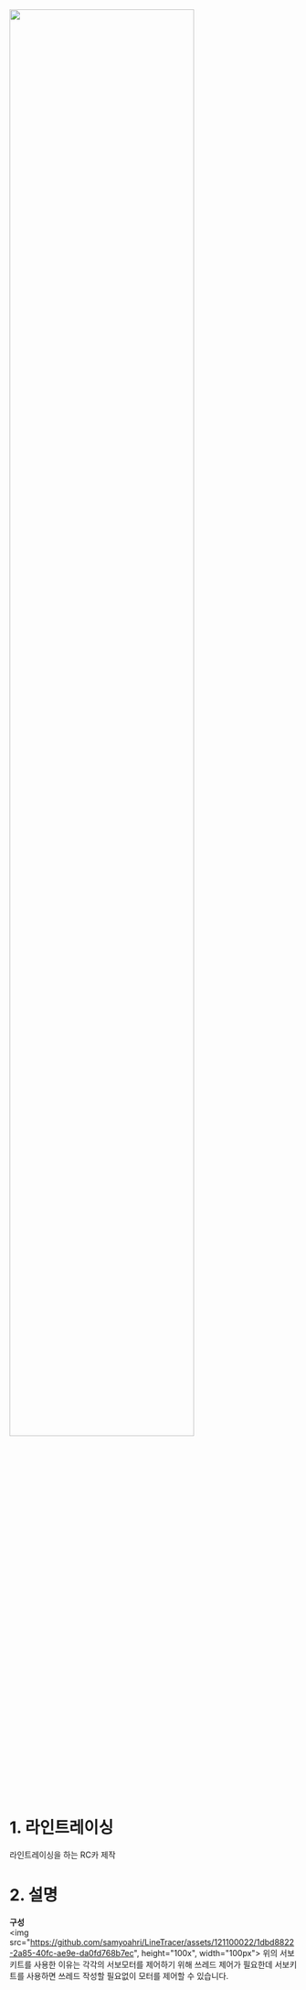 <img width="80%" src="https://github.com/samyoahri/LineTracer/assets/121100022/0132765a-7075-4fed-88b6-a918ad50d0d2"/>

# 1. 라인트레이싱
라인트레이싱을 하는 RC카 제작

# 2. 설명
**구성**<br>
<img src="https://github.com/samyoahri/LineTracer/assets/121100022/1dbd8822-2a85-40fc-ae9e-da0fd768b7ec", height="100x", width="100px">
위의 서보키트를 사용한 이유는 각각의 서보모터를 제어하기 위해 쓰레드 제어가 필요한데 서보키트를 사용하면 쓰레드 작성할 필요없이 모터를 제어할 수 있습니다.


